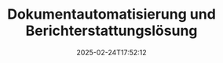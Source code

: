 ---
############################# Static ############################
layout: "family"
date:  2025-02-24T17:52:12
draft: false

product: "Assembly"
product_tag: "assembly"

lang: de

############################# Head ############################
head_title: ".NET, Java, Node.js APIs & Online-Dokumentenerstellungsanwendungen von GroupDocs"
head_description: "Erhalten Sie eine umfassende Dokumentenautomatisierungs- und Reporting-Lösung für .NET-, Java- und Node.js-Anwendungen. Generieren Sie alle gängigen Dokumente aus benutzerdefinierten Vorlagen und Daten."

############################# Header ############################
title: "Dokumentautomatisierung und Berichterstattungslösung"
description:  |
  Erstellen Sie detaillierte Berichte mit Vorlagen und Datenquellen mit unseren plattformübergreifenden Apps und APIs.

  Generieren Sie Berichte in Formaten wie Word, Excel, Präsentationen und vielen weiteren mithilfe von Vorlagen mit flexibel einstellbarem Markup.

  Füllen Sie Diagramme, Barcodes, Tabellen und andere Elemente mit Daten aus Quellen wie JSON, XML, CSV usw. aus.

############################# Supported Platforms ###############################
supported_platforms:
  enable: true
  head_title: "Wählen Sie Ihre Plattform"
  title: "Plattformunabhängigkeit"
  description: "GroupDocs.Assembly ist mit den folgenden Betriebssystemen und Frameworks kompatibel:"
  details_link_title: "Erfahren Sie mehr"

  items:
    # items loop
    - title: ".NET"
      description: GroupDocs.Assembly .NET 
      color: "blue"
      tag: "net"
      link: "/assembly/net/"
      features_link: "https://docs.groupdocs.com/assembly/net/system-requirements/"
      features:
          # features loop
          - rows: "3"
            content: |
                    .NET Framework 2.0 or higher <br> Mono Framework 1.2 or higher
      
          # features loop
          - rows: "4"
            content: |
                    Windows Desktop <br> Windows Server <br> Microsoft Azure <br> Linux
      
          # features loop
          - rows: "3"
            content: |
                    Microsoft Visual Studio <br> Xamarin.Android <br> MonoDevelop
      
          # features loop
          - rows: "1"
            content: |
                    50+ file formats
      

    # items loop
    - title: "Java"
      description: GroupDocs.Assembly Java
      color: "red"
      tag: "java"
      link: "/assembly/java/"
      features_link: "https://docs.groupdocs.com/assembly/java/system-requirements/"
      features:
          # features loop
          - rows: "3"
            content: |
                    Java 7 (1.7) or higher
      
          # features loop
          - rows: "4"
            content: |
                    Windows Desktop <br> Windows Server <br> Linux <br> Mac OS
      
          # features loop
          - rows: "3"
            content: |
                   NetBeans <br> IntelliJ IDEA <br> Eclipse 
      
          # features loop
          - rows: "1"
            content: |
                    50+ file formats

    # items loop
    - title: "Node.js"
      description: GroupDocs.Assembly "Node.js
      color: "green"
      tag: "nodejs-java"
      link: "/assembly/nodejs-java/"
      features_link: "https://docs.groupdocs.com/assembly/nodejs-java/system-requirements/"
      features:
          # features loop
          - rows: "3"
            content: |
                    Node.js 16+ and J2SE 8.0 (1.8)+
      
          # features loop
          - rows: "4"
            content: |
                    Windows <br> Linux <br> Mac OS
      
          # features loop
          - rows: "3"
            content: |
                    Atom <br> Visual Studio Code <br> Jeder andere Texteditor
      
          # features loop
          - rows: "1"
            content: |
                    50+ file formats


############################# Features ###############################
features:
  enable: true
  title: "GroupDocs.Assembly Hauptmerkmale"
  description: "Diese Lösung hilft Ihnen, Berichte in gängigen Dokumentformaten zu erstellen, die automatisch mit Ihren Geschäftsdaten gefüllt werden. Automatisieren Sie Ihre Dokumentgenerierungsaufgaben."

  items:
    # items loop
    - icon: "additional"
      title: "Vorlagen mit Daten füllen"
      content: "Füllen Sie Berichte mit Daten aus unterstützten Quellen."

    # items loop
    - icon: "manipulate"
      title: "Flexibles Markup"
      content: "Fügen Sie Daten auf anpassbare Weise zu Dokumenten hinzu."

    # items loop
    - icon: "structure"
      title: "Native Dokumentfunktionen"
      content: "Stellen Sie Daten mit Tabellen, Diagrammen und Barcodes dar."

    # items loop
    - icon: "merge"
      title: "Alle gängigen Formate"
      content: "Unterstützt alle gängig verwendeten Dokumentformate."

############################# Code samples ############################
code_samples:
  enable: true
  title: "Erstellen Sie gut angepasste Berichte"
  description: "GroupDocs.Assembly Codebeispiele"
  items:
    # code sample loop
    - title: "Verwendung von generierten Barcodes"
      content: |
       GroupDocs.Assembly ermöglicht Barcode-Markup in Berichtsvorlagen. Bei der Erstellung eines Berichts wird ein Barcode basierend auf dem Markup und den bereitgestellten Daten generiert. Geben Sie den Pfad zur Vorlage mit dem Text, den Datenobjekten und dem Markup an. Geben Sie auch die Datenquelle an, um den Barcode mit Inhalten zu füllen.
      samples:
        - language: "C#"
          color: "blue"
          content: |
            ```csharp {style=abap}   
            // Erstellen Sie eine Instanz der DocumentAssembler-Klasse
            DocumentAssembler assembler = new DocumentAssembler();

            //Geben Sie den Pfad zur Vorlage an
            var tmp_path = "barcode_template.docx";

            //Geben Sie den Pfad zum Ergebnissdokument an
            var res_path = "result.docx";

            //Erstellen Sie eine Instanz der Datenquelle
            var data = new DataSourceInfo(DataLayer.GetCustomerData(), "customer");

            //Rufen Sie AssembleDocument auf, um den Bericht zu erstellen
            assembler.AssembleDocument(tmp_path, res_path, data);

            ```
        - language: "Java"
          color: "red"
          content: |
            ```java {style=abap}   
            // Erstellen Sie eine Instanz der DocumentAssembler-Klasse
            DocumentAssembler assembler = new DocumentAssembler();
            
            //Geben Sie den Pfad zur Vorlage an
            String tmp_path = "barcode_template.docx";

            //Geben Sie den Pfad zum Ergebnissdokument an
            String res_path = "result.docx";

            //Erstellen Sie eine Instanz der Datenquelle
            DataSourceInfo data = new DataSourceInfo(new DataStorage(), null);

            // Rufen Sie AssembleDocument auf, um den Bericht zu erstellen
            assembler.assembleDocument(tmp_path, res_path, data);

            ```
        - language: "TypeScript"
          color: "green"
          content: |
            ```javascript {style=abap}   
            const assemblyLib = require('@groupdocs/groupdocs.assembly');

            // Erstellen Sie eine Instanz der DocumentAssembler-Klasse
            const assembler = new assemblyLib.DocumentAssembler();
            
            //Geben Sie den Pfad zur Vorlage an
            const tmp_path = "barcode_template.docx";

            //Geben Sie den Pfad zum Ergebnissdokument an
            const res_path = "result.docx";

            //Erstellen Sie eine Instanz der Datenquelle
            const data = new assemblyLib.DataSourceInfo(new assemblyLib.DataStorage(), null);

            // Rufen Sie AssembleDocument auf, um den Bericht zu erstellen
            assembler.assembleDocument(tmp_path, res_path, data);

            ```


############################# Supported Formats ###############################
formats:
  enable: true
  title: "Unterstützt über 50 Dateiformate"
  description: "GroupDocs.Assembly arbeitet mit nahezu allen gängigen Dateiformaten."

############################# Metrics ###############################
metrics:
  enable: true
  title: "Unsere Produktstatistiken"
  description: "Entdecken Sie Produktmetriken, um Einblicke in unseren Fortschritt, Einfluss und Wachstum zu gewinnen."

  items:
    # items loop
    - number: "50+"
      title: "Unterstützte Formate"
      content: "Wir unterstützen über 50 der am weitesten verbreiteten Dokumentformate."

    # items loop
    - number: "650k"
      title: "NuGet-Downloads"
      content: "GroupDocs.Assembly für .NET ist eine beliebte Bibliothek mit über 650.000 Downloads auf NuGet."

    # items loop
    - number: "18k"
      title: "Maven-Downloads"
      content: "Java-Entwickler haben GroupDocs.Assembly auf Maven über 18.000 Mal heruntergeladen."

    # items loop
    - number: "150+"
      title: "Zufriedene Kunden"
      content: "Unsere Produkte werden von einzelnen Entwicklern und führenden Unternehmen weltweit verwendet, um innovative Lösungen zu erstellen."


############################# Customers ###############################
customers:
  enable: true
  title: "Unsere zufriedenen Kunden"
  description: "Die GroupDocs-Bibliotheken werden von einigen der renommiertesten und angesehensten Marken weltweit verwendet."

  items:
    # items loop
    - title: "BenQ Corporation"
      logo: "benq"
      
    # items loop
    - title: "Nasdaq Stock Market"
      logo: "nasdaq"
      
    # items loop
    - title: "AT&T Inc."
      logo: "att"
      
    # items loop
    - title: "Customer logo AstraZeneca"
      logo: "astrazeneca"
      
    # items loop
    - title: "Central Bank of Argentina"
      logo: "argentinacentralbank"
      
    # items loop
    - title: "Roche Holding AG"
      logo: "roche"
      
    # items loop
    - title: "Capita"
      logo: "capita"
      
    # items loop
    - title: "Axa S.A."
      logo: "axa"
      
    # items loop
    - title: "Instructure Inc."
      logo: "instructure"
      
    # items loop
    - title: "Wipro"
      logo: "wipro"


############################# Actions ###############################
actions:
  enable: true
  title: "Bereit, loszulegen?"
  description: "Testen Sie die Funktionen von GroupDocs.Assembly kostenlos auf Ihrer Plattform."

  items:
    # items loop
    - title: ".NET"
      color: "blue"
      link: "/assembly/net/"

    # items loop
    - title: "Java"
      color: "red"
      link: "/assembly/java/"

    # items loop
    - title: "Node.js via Java"
      color: "green"
      link: "/assembly/nodejs-java/"

############################# FAQ ###############################
faq:
  enable: true
  title: "Häufig gestellte Fragen"
  description: "Durchsuchen Sie unsere häufig gestellten Fragen."

  items:
    # items loop
    - question: "Benötigt GroupDocs.Assembly externe Bibliotheken für die Dokumentenerstellung?"
      answer: "Nein, GroupDocs.Assembly arbeitet unabhängig und benötigt keine Drittanbieter-Bibliotheken wie Adobe Acrobat oder Microsoft Office."

    # items loop
    - question: "Kann ich die Funktionen von GroupDocs.Assembly vor dem Kauf testen?"
      answer: "Ja, können Sie! GroupDocs.Assembly bietet eine kostenlose Testversion. Installieren Sie es und erkunden Sie seine Funktionen. Die Testversion fügt 'Testabzeichen' zu Ihren Dokumenten hinzu und verarbeitet nur die ersten 3 Seiten. Um die vollständige Erfahrung zu machen, erhalten Sie eine kostenlose 30-tägige Testlizenz, um alle Funktionen zu nutzen. Weitere Informationen finden Sie unter [temporäre Lizenz](https://purchase.groupdocs.com/temporary-license/)."

    # items loop
    - question: "Welche Arten von Lizenzen sind verfügbar?"
      answer: "Suchen Sie eine GroupDocs.Assembly-Lizenz? Wir bieten eine Vielzahl von Optionen, die Ihren Bedürfnissen entsprechen. Wählen Sie basierend auf der Teamgröße, dem Bereitstellungsort (einzelnes Büro oder remote) und ob Sie das SDK/API mit Kunden zur Verteilung teilen müssen. Alternativ können Sie eine monatliche Nutzungslizenz mit verbrauchsabhängigen Plänen wählen – zahlen Sie nur für das, was Sie verwenden. Finden Sie die beste Option für Sie unter [Preise](https://purchase.groupdocs.com/pricing/assembly/net/)."

############################# Cloud Links ###############################
cloud_links:
  enable: true
  title: "GroupDocs.Assembly Low-Code APIs"
  description: "Generieren Sie Dokumente über unsere cloudbasierten REST-API aus Ihrer Anwendung."
  
  items:
    # items loop
    - title: "GroupDocs.Assembly Cloud for cURL"
      content: "Verwenden Sie die cURL RESTful API, um Daten zu Word, Excel, PowerPoint und vielen anderen Vorlagen hinzuzufügen."
      icon: "groupdocs_assembly-for-curl"
      link: "https://products.groupdocs.cloud/assembly/curl"

    # items loop
    - title: "GroupDocs.Assembly Cloud for .NET"
      content: "Verbessern Sie Ihre .NET-Anwendungen, indem Sie Berichte über das Cloud SDK generieren. Stellen Sie Geschäftsdaten in Ihrem benutzerdefinierten Format dar."
      icon: "groupdocs_assembly-for-net"
      link: "https://products.groupdocs.cloud/assembly/net"

    # items loop
    - title: "GroupDocs.Assembly Cloud for Java"
      content: "GroupDocs.Assembly SDK bietet verschiedene Optionen für Java-Anwendungen zur Erstellung verschiedener Dokumenttypen."
      icon: "groupdocs_assembly-for-java"
      link: "https://products.groupdocs.cloud/assembly/java"

############################# App links ###############################
app_links:
  enable: true
  title: "GroupDocs.Assembly Web Apps"
  description: "GroupDocs.Assembly bietet eine kostenlose Webanwendung zum Generieren von Dokumenten. Sie können über 50 gängige Dateiformate direkt in Ihrem Browser kostenlos verarbeiten."

  items:
    # items loop
    - title: "GroupDocs.Assembly Total"
      content: "Generieren Sie Berichte in Excel, Word, PowerPoint und vielen anderen Dateitypen direkt aus Ihrem Webbrowser."
      icon: "groupdocs_watermark-app"
      link: "https://products.groupdocs.app/assembly/total"

    # items loop
    - title: "GroupDocs.Assembly Word"
      content: "Erstellen Sie Microsoft Word-Dokumente aus Vorlagen und Datenquellen."
      icon: "groupdocs_words-app"
      link: "https://products.groupdocs.app/assembly/docx"

    # items loop
    - title: "GroupDocs.Assembly Excel"
      content: "Laden Sie eine Vorlage und eine Datenquelle hoch, um Excel-Berichte kostenlos zu generieren."
      icon: "groupdocs_pdf-app"
      link: "https://products.groupdocs.app/assembly/xlsx"


      


---